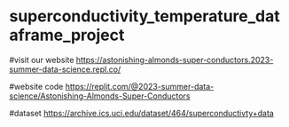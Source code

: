 # superconductivity_temperature_dataframe_project
#visit our website 
https://astonishing-almonds-super-conductors.2023-summer-data-science.repl.co/

#website code
https://replit.com/@2023-summer-data-science/Astonishing-Almonds-Super-Conductors

#dataset
https://archive.ics.uci.edu/dataset/464/superconductivty+data
